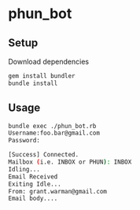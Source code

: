 
# phun_bot

## Setup

Download dependencies

```bash
gem install bundler
bundle install
```

## Usage

```bash
bundle exec ./phun_bot.rb
Username:foo.bar@gmail.com
Password:

[Success] Connected.
Mailbox (i.e. INBOX or PHUN): INBOX
Idling...
Email Received
Exiting Idle...
From: grant.warman@gmail.com
Email body....
```
